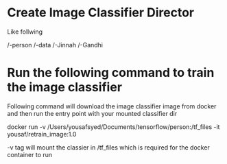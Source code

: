 
# Create Image Classifier Director 

Like follwing

 /-person
 	/-data
 		/-Jinnah
 		/-Gandhi



# Run the following command to train the image classifier

Following command will download the image classifier image from docker and then run the entry point with your mounted classifier dir


docker run -v /Users/yousafsyed/Documents/tensorflow/person:/tf_files -it yousaf/retrain_image:1.0

-v tag will mount the classier in /tf_files which is required for the docker container to run